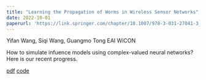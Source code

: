 ```yaml
---
title: "Learning the Propagation of Worms in Wireless Sensor Networks"
date: 2022-10-01
paperurl: 'https://link.springer.com/chapter/10.1007/978-3-031-27041-3_8'
---
```

Yifan Wang, Siqi Wang, Guangmo Tong
EAI WiCON

How to simulate infuence models using complex-valued neural networks? Here is our recent progress.

[pdf](http://academicpages.github.io/files/paper2.pdf) [code](https://github.com/cdslabamotong/CommunicationModelLearning)
